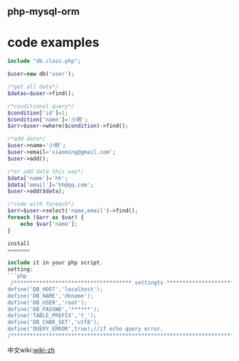 php-mysql-orm
-------------

code examples
=============

```php
include "db.class.php";

$user=new db('user');

/*get all data*/
$datas=$user->find();

/*conditional query*/
$condition['id']=1;
$condition['name']='小明';
$arr=$user->where($condition)->find();

/*add data*/
$user->name='小明';
$user->email='xiaoming@gmail.com';
$user->add();

/*or add data this way*/
$data['name']='hh';
$data['email']='hh@qq.com';
$user->add($data);

/*code with foreach*/
$arr=$user->select('name,email')->find();
foreach ($arr as $var) {
	echo $var['name'];
}

install
=======

include it in your php script.
setting:
```php
 /************************************* settingts ******************************************/
define('DB_HOST','localhost');
define('DB_NAME','dbname');
define('DB_USER','root');
define('DB_PASSWD','******');
define('TABLE_PREFIX','t_');
define('DB_CHAR_SET','utf8');
define('QUERY_ERROR',true);//if echo query error.
/************************************************************************************/
```

中文wiki:[wiki-zh](http://hit9.github.com/wiki/php-mysql-orm/index.html)
